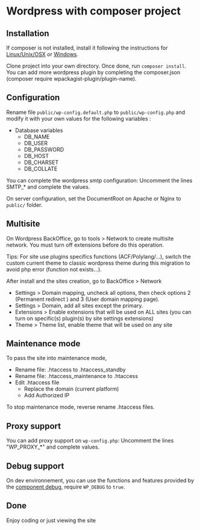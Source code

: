 # Wordpress with composer project

## Installation
If composer is not installed, install it following the instructions for [Linux/Unix/OSX](https://getcomposer.org/doc/00-intro.md#installation-linux-unix-osx) or [Windows](https://getcomposer.org/doc/00-intro.md#installation-windows).

Clone project into your own directory.
Once done, run `composer install`. You can add more wordpress plugin by completing the composer.json (composer require wpackagist-plugin/plugin-name).


## Configuration
Rename file `public/wp-config.default.php` to `public/wp-config.php` and modify it with your own values for the following variables :

* Database variables
    * DB_NAME
    * DB_USER
    * DB_PASSWORD
    * DB_HOST
    * DB_CHARSET
    * DB_COLLATE

You can complete the wordpress smtp configuration: Uncomment the lines SMTP_* and complete the values.

On server configuration, set the DocumentRoot on Apache or Nginx to `public/` folder.


## Multisite
On Wordpress BackOffice, go to tools > Network to create multisite network. You must turn off extensions before do this operation.

Tips: For site use plugins specifics functions (ACF/Polylang/...), switch the custom current theme to classic wordpress theme during this migration to avoid php error (function not exists...).

After install and the sites creation, go to BackOffice > Network
* Settings > Domain mapping, uncheck all options, then check options 2 (Permanent redirect ) and 3 (User domain mapping page).
* Settings > Domain, add all sites except the primary.
* Extensions > Enable extensions that will be used on ALL sites (you can turn on specific(s) plugin(s) by site settings extensions)
* Theme > Theme list, enable theme that will be used on any site


## Maintenance mode
To pass the site into maintenance mode,

* Rename file: .htaccess to .htaccess_standby
* Rename file: .htaccess_maintenance to .htaccess
* Edit .htaccess file
	* Replace the domain (current platform)
	* Add Authorized IP

To stop maintenance mode, reverse rename .htaccess files.


## Proxy support
You can add proxy support on `wp-config.php`: Uncomment the lines "WP_PROXY_*" and complete values.

## Debug support
On dev environnement, you can use the functions and features provided by the [component debug](https://github.com/jgauthi/component_debug), require `WP_DEBUG` to `true`. 


## Done
Enjoy coding or just viewing the site